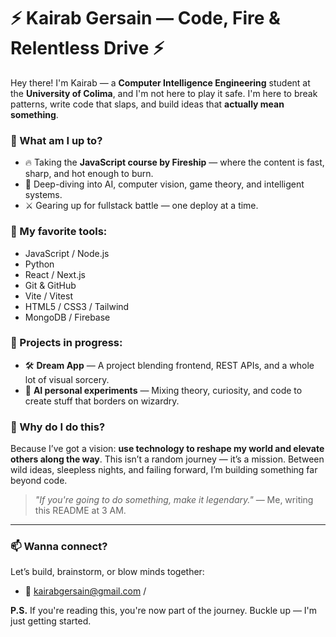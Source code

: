 # ⚡ Kairab Gersain — Code, Fire & Relentless Drive ⚡

Hey there! I'm Kairab — a **Computer Intelligence Engineering** student at the **University of Colima**, and I'm not here to play it safe. I'm here to break patterns, write code that slaps, and build ideas that **actually mean something**.

### 🚀 What am I up to?
- 🔥 Taking the **JavaScript course by Fireship** — where the content is fast, sharp, and hot enough to burn.
- 🧠 Deep-diving into AI, computer vision, game theory, and intelligent systems.
- ⚔️ Gearing up for fullstack battle — one deploy at a time.


### 🧩 My favorite tools:
- JavaScript / Node.js
- Python
- React / Next.js
- Git & GitHub
- Vite / Vitest
- HTML5 / CSS3 / Tailwind
- MongoDB / Firebase

### 🧪 Projects in progress:
- 🛠️ **Dream App** — A project blending frontend, REST APIs, and a whole lot of visual sorcery.
- 🧠 **AI personal experiments** — Mixing theory, curiosity, and code to create stuff that borders on wizardry.

### 🌌 Why do I do this?
Because I’ve got a vision: **use technology to reshape my world and elevate others along the way**. This isn’t a random journey — it’s a mission. Between wild ideas, sleepless nights, and failing forward, I’m building something far beyond code.

> _"If you're going to do something, make it legendary."_ — Me, writing this README at 3 AM.
---
### 📫 Wanna connect?
Let’s build, brainstorm, or blow minds together:

- 📧 kairabgersain@gmail.com /
  
**P.S.** If you're reading this, you're now part of the journey. Buckle up — I'm just getting started.
